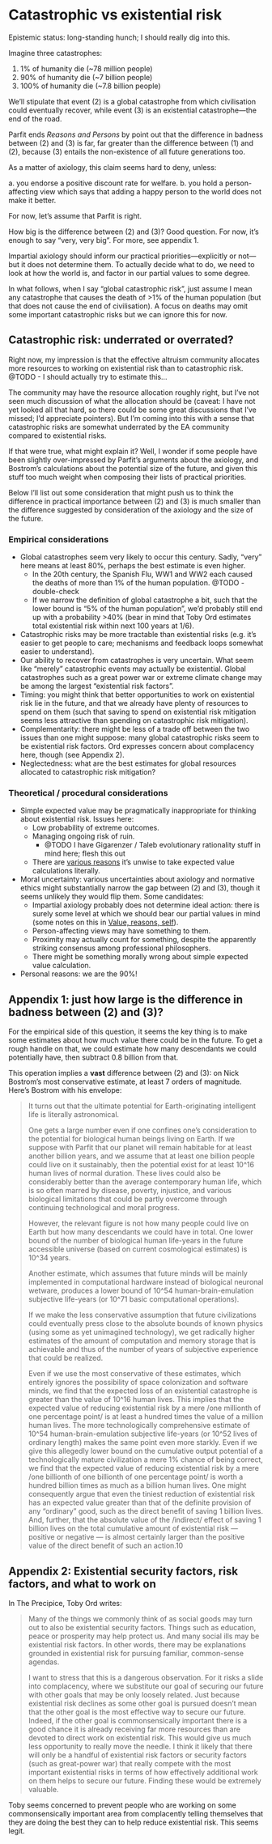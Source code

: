 # Catastrophic vs existential risk
Epistemic status: long-standing hunch; I should really dig into this.

Imagine three catastrophes:
1. 1% of humanity die (~78 million people)
2. 90% of humanity die (~7 billion people)
3. 100% of humanity die (~7.8 billion people)

We’ll stipulate that event (2) is a global catastrophe from which civilisation could eventually recover, while event (3) is an existential catastrophe—the end of the road.

Parfit ends *Reasons and Persons* by point out that the difference in badness between (2) and (3) is far, far greater than the difference between (1) and (2), because (3) entails the non-existence of all future generations too.

As a matter of axiology, this claim seems hard to deny, unless:

a. you endorse a positive discount rate for welfare. 
b. you hold a person-affecting view which says that adding a happy person to the world does not make it better.

For now, let’s assume that Parfit is right.

How big is the difference between (2) and (3)? Good question. For now, it’s enough to say “very, very big”. For more, see appendix 1.

Impartial axiology should inform our practical priorities—explicitly or not—but it does not determine them. To actually decide what to do, we need to look at how the world is, and factor in our partial values to some degree.

In what follows, when I say “global catastrophic risk”, just assume I mean any catastrophe that causes the death of >1% of the human population (but that does not cause the end of civilisation). A focus on deaths may omit some important catastrophic risks but we can ignore this for now.

## Catastrophic risk: underrated or overrated?
Right now, my impression is that the effective altruism community allocates more resources to working on existential risk than to catastrophic risk. @TODO - I should actually try to estimate this…

The community may have the resource allocation roughly right, but I’ve not seen much discussion of what the allocation should be (caveat: I have not yet looked all that hard, so there could be some great discussions that I’ve missed; I’d appreciate pointers). But I’m coming into this with a sense that catastrophic risks are somewhat underrated by the EA community compared to existential risks.

If that were true, what might explain it? Well, I wonder if some people have been slightly over-impressed by Parfit’s arguments about the axiology, and Bostrom’s calculations about the potential size of the future, and given this stuff too much weight when composing their lists of practical priorities. 

Below I’ll list out some consideration that might push us to think the difference in practical importance between (2) and (3) is much smaller than the difference suggested by consideration of the axiology and the size of the future.

### Empirical considerations
* Global catastrophes seem very likely to occur this century. Sadly, “very” here means at least 80%, perhaps the best estimate is even higher.
	* In the 20th century, the Spanish Flu, WW1 and WW2 each caused the deaths of more than 1% of the human population. @TODO - double-check
	* If we narrow the definition of global catastrophe a bit, such that the lower bound is “5% of the human population”, we’d probably still end up with a probability >40% (bear in mind that Toby Ord estimates total existential risk within next 100 years at 1/6).
* Catastrophic risks may be more tractable than existential risks (e.g. it’s easier to get people to care; mechanisms and feedback loops somewhat easier to understand).
* Our ability to recover from catastrophes is very uncertain. What seem like “merely” catastrophic events may actually be existential. Global catastrophes such as a great power war or extreme climate change may be among the largest “existential risk factors”.
* Timing: you might think that better opportunities to work on existential risk lie in the future, and that we already have plenty of resources to spend on them (such that saving to spend on existential risk mitigation seems less attractive than spending on catastrophic risk mitigation).
* Complementarity: there might be less of a trade off between the two issues than one might suppose: many global catastrophic risks seem to be existential risk factors. Ord expresses concern about complacency here, though (see Appendix 2).
* Neglectedness: what are the best estimates for global resources allocated to catastrophic risk mitigation? 

### Theoretical / procedural considerations
* Simple expected value may be pragmatically inappropriate for thinking about existential risk. Issues here:
	* Low probability of extreme outcomes.
	* Managing ongoing risk of ruin.
		* @TODO I have Gigarenzer / Taleb evolutionary rationality stuff in mind here; flesh this out
	* There are [various reasons](https://blog.givewell.org/2011/08/18/why-we-cant-take-expected-value-estimates-literally-even-when-theyre-unbiased/) it’s unwise to take expected value calculations literally.
* Moral uncertainty: various uncertainties about axiology and normative ethics might substantially narrow the gap between (2) and (3), though it seems unlikely they would flip them. Some candidates: 
	* Impartial axiology probably does not determine ideal action: there is surely some level at which we should bear our partial values in mind (some notes on this in [Value, reasons, self](/fragments/value-reasons-self.md)). 
	* Person-affecting views may have something to them.
	* Proximity may actually count for something, despite the apparently striking consensus among professional philosophers.
	* There might be something morally wrong about simple expected value calculation.
* Personal reasons: we are the 90%!

## Appendix 1: just how large is the difference in badness between (2) and (3)? 
For the empirical side of this question, it seems the key thing is to make some estimates about how much value there could be in the future. To get a rough handle on that, we could estimate how many descendants we could potentially have, then subtract 0.8 billion from that. 

This operation implies a **vast** difference between (2) and (3): on Nick Bostrom’s most conservative estimate, at least 7 orders of magnitude. Here’s Bostrom with his envelope:

> It turns out that the ultimate potential for Earth-originating intelligent life is literally astronomical. 
> 
> One gets a large number even if one confines one’s consideration to the potential for biological human beings living on Earth. If we suppose with Parfit that our planet will remain habitable for at least another billion years, and we assume that at least one billion people could live on it sustainably, then the potential exist for at least 10^16 human lives of normal duration. These lives could also be considerably better than the average contemporary human life, which is so often marred by disease, poverty, injustice, and various biological limitations that could be partly overcome through continuing technological and moral progress. 
> 
> However, the relevant figure is not how many people could live on Earth but how many descendants we could have in total. One lower bound of the number of biological human life-years in the future accessible universe (based on current cosmological estimates) is 10^34 years. 
> 
> Another estimate, which assumes that future minds will be mainly implemented in computational hardware instead of biological neuronal wetware, produces a lower bound of 10^54 human-brain-emulation subjective life-years (or 10^71 basic computational operations).
> 
> If we make the less conservative assumption that future civilizations could eventually press close to the absolute bounds of known physics (using some as yet unimagined technology), we get radically higher estimates of the amount of computation and memory storage that is achievable and thus of the number of years of subjective experience that could be realized.
> 
> Even if we use the most conservative of these estimates, which entirely ignores the possibility of space colonization and software minds, we find that the expected loss of an existential catastrophe is greater than the value of 10^16 human lives. This implies that the expected value of reducing existential risk by a mere /one millionth of one percentage point/ is at least a hundred times the value of a million human lives. The more technologically comprehensive estimate of 10^54 human-brain-emulation subjective life-years (or 10^52 lives of ordinary length) makes the same point even more starkly. Even if we give this allegedly lower bound on the cumulative output potential of a technologically mature civilization a mere 1% chance of being correct, we find that the expected value of reducing existential risk by a mere /one billionth of one billionth of one percentage point/ is worth a hundred billion times as much as a billion human lives. 
> One might consequently argue that even the tiniest reduction of existential risk has an expected value greater than that of the definite provision of any “ordinary” good, such as the direct benefit of saving 1 billion lives. And, further, that the absolute value of the /indirect/ effect of saving 1 billion lives on the total cumulative amount of existential risk — positive or negative — is almost certainly larger than the positive value of the direct benefit of such an action.10 


## Appendix 2: Existential security factors, risk factors, and what to work on
In The Precipice, Toby Ord writes: 

> Many of the things we commonly think of as social goods may turn out to also be existential security factors. Things such as education, peace or prosperity may help protect us. And many social ills may be existential risk factors. In other words, there may be explanations grounded in existential risk for pursuing familiar, common-sense agendas.
> 
> I want to stress that this is a dangerous observation. For it risks a slide into complacency, where we substitute our goal of securing our future with other goals that may be only loosely related. Just because existential risk declines as some other goal is pursued doesn’t mean that the other goal is the most effective way to secure our future. Indeed, if the other goal is commonsensically important there is a good chance it is already receiving far more resources than are devoted to direct work on existential risk. This would give us much less opportunity to really move the needle. I think it likely that there will only be a handful of existential risk factors or security factors (such as great-power war) that really compete with the most important existential risks in terms of how effectively additional work on them helps to secure our future. Finding these would be extremely valuable.

Toby seems concerned to prevent people who are working on some commonsensically important area from complacently telling themselves that they are doing the best they can to help reduce existential risk. This seems legit. 


